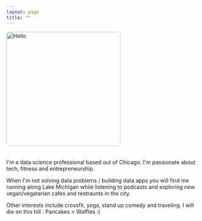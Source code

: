 ```yaml
---
layout: page
title: ""
---
```


<img src="/images/IMG_4886.png" alt="Hello" class="inline" width="300" style="border-radius: 8px; margin-bottom: 20px;"/>

I'm a data science professional based out of Chicago. I'm passionate about tech, fitness and entrepreneurship.

When I'm not solving data problems / building data apps you will find me running along Lake Michigan while listening to podcasts and exploring new vegan/vegatarian cafes and restraunts in the city.

Other interests include crossfit, yoga, stand up comedy and traveling. I will die on this hill : Pancakes > Waffles :)
